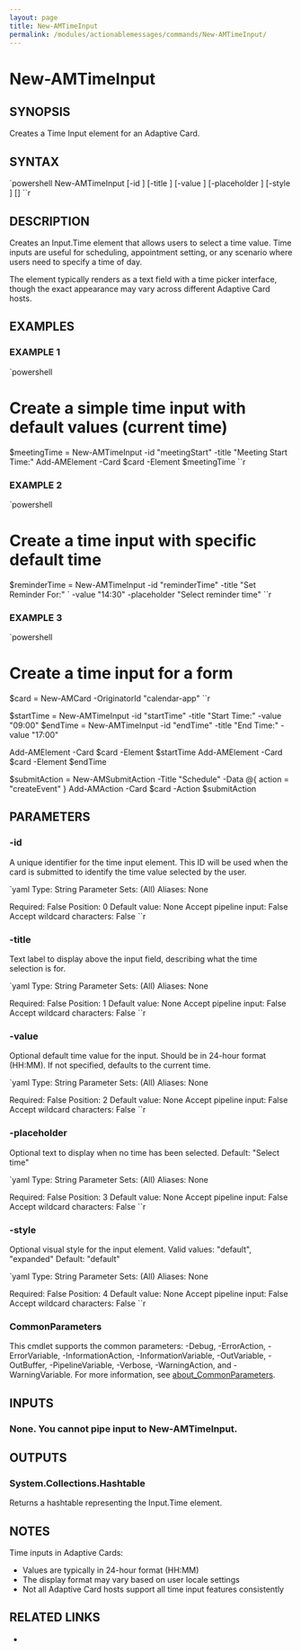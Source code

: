```yaml
---
layout: page
title: New-AMTimeInput
permalink: /modules/actionablemessages/commands/New-AMTimeInput/
---
```


# New-AMTimeInput

## SYNOPSIS
Creates a Time Input element for an Adaptive Card.

## SYNTAX

`powershell
New-AMTimeInput [-id <String>] [-title <String>] [-value <String>] [-placeholder <String>] [-style <String>] [<CommonParameters>]
``r

## DESCRIPTION
Creates an Input.Time element that allows users to select a time value.
Time inputs are useful for scheduling, appointment setting, or any scenario
where users need to specify a time of day.

The element typically renders as a text field with a time picker interface,
though the exact appearance may vary across different Adaptive Card hosts.

## EXAMPLES

### EXAMPLE 1
`powershell
# Create a simple time input with default values (current time)
$meetingTime = New-AMTimeInput -id "meetingStart" -title "Meeting Start Time:"
Add-AMElement -Card $card -Element $meetingTime
``r

    

### EXAMPLE 2
`powershell
# Create a time input with specific default time
$reminderTime = New-AMTimeInput -id "reminderTime" -title "Set Reminder For:" `
    -value "14:30" -placeholder "Select reminder time"
``r

    

### EXAMPLE 3
`powershell
# Create a time input for a form
$card = New-AMCard -OriginatorId "calendar-app"
``r

$startTime = New-AMTimeInput -id "startTime" -title "Start Time:" -value "09:00"
$endTime = New-AMTimeInput -id "endTime" -title "End Time:" -value "17:00"

Add-AMElement -Card $card -Element $startTime
Add-AMElement -Card $card -Element $endTime

$submitAction = New-AMSubmitAction -Title "Schedule" -Data @{ action = "createEvent" }
Add-AMAction -Card $card -Action $submitAction    

## PARAMETERS

### -id
A unique identifier for the time input element. This ID will be used when the card
is submitted to identify the time value selected by the user.

`yaml
Type: String
Parameter Sets: (All)
Aliases: None

Required: False
Position: 0
Default value: None
Accept pipeline input: False
Accept wildcard characters: False
``r

### -title
Text label to display above the input field, describing what the time selection is for.

`yaml
Type: String
Parameter Sets: (All)
Aliases: None

Required: False
Position: 1
Default value: None
Accept pipeline input: False
Accept wildcard characters: False
``r

### -value
Optional default time value for the input. Should be in 24-hour format (HH:MM).
If not specified, defaults to the current time.

`yaml
Type: String
Parameter Sets: (All)
Aliases: None

Required: False
Position: 2
Default value: None
Accept pipeline input: False
Accept wildcard characters: False
``r

### -placeholder
Optional text to display when no time has been selected.
Default: "Select time"

`yaml
Type: String
Parameter Sets: (All)
Aliases: None

Required: False
Position: 3
Default value: None
Accept pipeline input: False
Accept wildcard characters: False
``r

### -style
Optional visual style for the input element.
Valid values: "default", "expanded"
Default: "default"

`yaml
Type: String
Parameter Sets: (All)
Aliases: None

Required: False
Position: 4
Default value: None
Accept pipeline input: False
Accept wildcard characters: False
``r

### CommonParameters
This cmdlet supports the common parameters: -Debug, -ErrorAction, -ErrorVariable, -InformationAction, -InformationVariable, -OutVariable, -OutBuffer, -PipelineVariable, -Verbose, -WarningAction, and -WarningVariable. For more information, see [about_CommonParameters](https://learn.microsoft.com/en-us/powershell/module/microsoft.powershell.core/about/about_commonparameters).

## INPUTS
### None. You cannot pipe input to New-AMTimeInput.

## OUTPUTS
### System.Collections.Hashtable
Returns a hashtable representing the Input.Time element.

## NOTES
Time inputs in Adaptive Cards:
- Values are typically in 24-hour format (HH:MM)
- The display format may vary based on user locale settings
- Not all Adaptive Card hosts support all time input features consistently

## RELATED LINKS
* [](https://adaptivecards.io/explorer/Input.Time.html)


